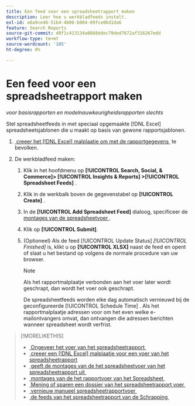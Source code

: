 ```yaml
---
title: Een feed voor een spreadsheetrapport maken
description: Leer hoe u werkbladfeeds instelt.
exl-id: a6a9ce46-51b4-4b06-b004-89fce06d1da6
feature: Search Reports
source-git-commit: d0f1c413134a0868ddec79ded7672af316267edd
workflow-type: tm+mt
source-wordcount: '185'
ht-degree: 0%

---
```


# Een feed voor een spreadsheetrapport maken

*voor basisrapporten en modelnauwkeurigheidsrapporten slechts*

Stel spreadsheetfeeds in met speciaal opgemaakte [!DNL Excel] spreadsheetsjablonen die u maakt op basis van gewone rapportsjablonen.

1. [&#x200B; creeer het  [!DNL Excel]  malplaatje om met de rapportgegevens &#x200B;](spreadsheet-feed-create-excel-template.md) te bevolken.

2. De werkbladfeed maken:

   1. Klik in het hoofdmenu op **[!UICONTROL Search, Social, & Commerce]> [!UICONTROL Insights & Reports] >[!UICONTROL Spreadsheet Feeds]** .

   1. Klik in de werkbalk boven de gegevenstabel op **[!UICONTROL Create]** .

   1. In de **[!UICONTROL Add Spreadsheet Feed]** dialoog, specificeer de [&#x200B; montages van de spreadsheetvoer &#x200B;](spreadsheet-feed-settings.md).

   1. Klik op **[!UICONTROL Submit]**.

   1. (Optioneel) Als de feed [!UICONTROL Update Status] *[!UICONTROL Finished]* is, klikt u op **[!UICONTROL XLSX]** naast de feed en opent of slaat u het bestand op volgens de normale procedure van uw browser.

      >[!NOTE]
      >
      >Als het rapportmalplaatje verbonden aan het voer later wordt geschrapt, dan wordt het voer ook geschrapt.

      De spreadsheetfeeds worden elke dag automatisch vernieuwd bij de geconfigureerde [!UICONTROL Schedule Time] . Als het rapportmalplaatje adressen voor om het even welke e-mailontvangers omvat, dan ontvangen die adressen berichten wanneer spreadsheet wordt verfrist.

>[!MORELIKETHIS]
>
>* [&#x200B; Ongeveer het voer van het spreadsheetrapport &#x200B;](spreadsheet-feed-about.md)
>* [&#x200B; creeer een  [!DNL Excel]  malplaatje voor een voer van het spreadsheetrapport &#x200B;](spreadsheet-feed-create-excel-template.md)
>* [&#x200B; geeft de montages van de het spreadsheetvoer van het spreadsheetrapport uit &#x200B;](spreadsheet-feed-edit.md)
>* [&#x200B; montages van de het rapportvoer van het Spreadsheet &#x200B;](spreadsheet-feed-settings.md)
>* [&#x200B; Mening of sparen een dossier van het spreadsheetrapport voer &#x200B;](spreadsheet-feed-view-or-save.md)
>* [&#x200B; vernieuw manueel spreadsheetrapportvoer &#x200B;](spreadsheet-feed-refresh.md)
>* [&#x200B; de feeds van het spreadsheetrapport van de Schrapping &#x200B;](spreadsheet-feed-delete.md)
